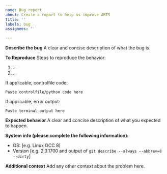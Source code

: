 ```yaml
---
name: Bug report
about: Create a report to help us improve ARTS
title: ''
labels: bug
assignees: ''

---
```


**Describe the bug**
A clear and concise description of what the bug is.

**To Reproduce**
Steps to reproduce the behavior:
1. ... 
2. ...

If applicable, controlfile code:
```
Paste controlfile/python code here
```

If applicable, error output:
```
Paste terminal output here
```

**Expected behavior**
A clear and concise description of what you expected to happen.

**System info (please complete the following information):**
 - OS: [e.g. Linux GCC 8]
 - Version [e.g. 2.3.1700 and output of `git describe --always --abbrev=8 --dirty`]

**Additional context**
Add any other context about the problem here.
